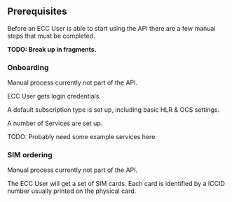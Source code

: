 ## Prerequisites

Before an ECC User is able to start using the API there are a few manual steps that must be completed.

__TODO: Break up in fragments.__

### Onboarding

Manual process currently not part of the API.

ECC User gets login credentials.

A default subscription type is set up, including basic HLR & OCS settings.

A number of Services are set up.

TODO: Probably need some example services here.

### SIM ordering

Manual process currently not part of the API.

The ECC User will get a set of SIM cards. Each card is identified by a ICCID number usually printed on the physical card. 
